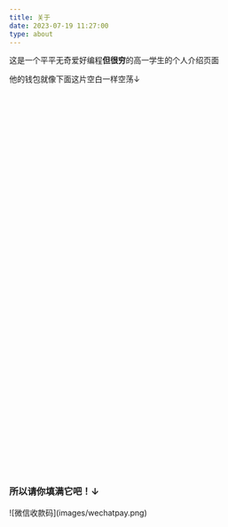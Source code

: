 ```yaml
---
title: 关于
date: 2023-07-19 11:27:00
type: about
---
```


这是一个平平无奇爱好编程**但很穷**的高一学生的个人介绍页面

他的钱包就像下面这片空白一样空荡↓
<br>
<br>
<br>
<br>
<br>
<br>
<br>
<br>
<br>
<br>
<br>
<br>
<br>
<br>
<br>
<br>
<br>
<br>
<br>
<br>
<br>
<br>
<br>
<br>
<br>
<br>
<br>
<br>
<br>
<br>
<br>
<br>
<br>
<br>
<br>
<br>
<br>
<br>
<br>
<br>
<br>
<br>
### 所以请你填满它吧！↓
<div style="height=80%">
![微信收款码](images/wechatpay.png)
</div>
